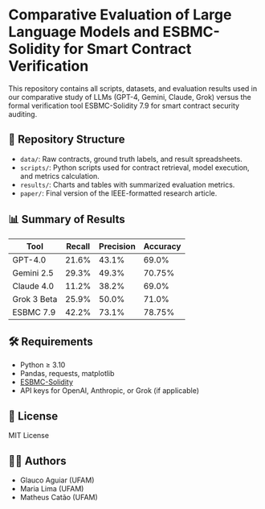 # Comparative Evaluation of Large Language Models and ESBMC-Solidity for Smart Contract Verification

This repository contains all scripts, datasets, and evaluation results used in our comparative study of LLMs (GPT-4, Gemini, Claude, Grok) versus the formal verification tool ESBMC-Solidity 7.9 for smart contract security auditing.

## 📂 Repository Structure

- `data/`: Raw contracts, ground truth labels, and result spreadsheets.
- `scripts/`: Python scripts used for contract retrieval, model execution, and metrics calculation.
- `results/`: Charts and tables with summarized evaluation metrics.
- `paper/`: Final version of the IEEE-formatted research article.

## 📊 Summary of Results

| Tool              | Recall | Precision | Accuracy |
|-------------------|--------|-----------|----------|
| GPT-4.0           | 21.6%  | 43.1%     | 69.0%    |
| Gemini 2.5        | 29.3%  | 49.3%     | 70.75%   |
| Claude 4.0        | 11.2%  | 38.2%     | 69.0%    |
| Grok 3 Beta       | 25.9%  | 50.0%     | 71.0%    |
| ESBMC 7.9         | 42.2%  | 73.1%     | 78.75%|

## 🛠 Requirements

- Python ≥ 3.10
- Pandas, requests, matplotlib
- [ESBMC-Solidity](https://github.com/esbmc/esbmc)
- API keys for OpenAI, Anthropic, or Grok (if applicable)

## 📜 License

MIT License

## 👨‍🔬 Authors

- Glauco Aguiar (UFAM)
- Maria Lima (UFAM)
- Matheus Catão (UFAM)
